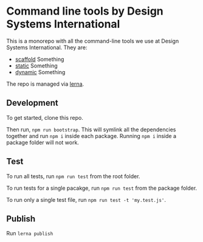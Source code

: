 # Command line tools by Design Systems International

This is a monorepo with all the command-line tools we use at Design Systems International. They are:

- [scaffold](packages/scaffold/Readme.md) Something
- [static](packages/static/Readme.md) Something
- [dynamic](packages/dynamic/Readme.md) Something

The repo is managed via [lerna](https://github.com/lerna/lerna).

## Development

To get started, clone this repo.

Then run, `npm run bootstrap`. This will symlink all the dependencies together and run `npm i` inside each package. Running `npm i` inside a package folder will not work.

## Test

To run all tests, run `npm run test` from the root folder.

To run tests for a single pacakge, run `npm run test` from the package folder.

To run only a single test file, run `npm run test -t 'my.test.js'`.

## Publish

Run `lerna publish`
